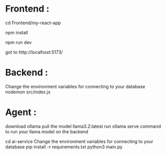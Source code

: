 # Frontend :
cd Frontend/my-react-app

npm install

npm run dev

got to http://localhost:5173/

# Backend : 
Change the environment variables for connecting to your database
nodemon src/index.js

# Agent : 
download ollama 
pull the model llama3.2:latest 
run ollama serve command to run your llama model on the backend 

cd ai-service
Change the environment variables for connecting to your database
pip install -r requirements.txt
python3 main.py
